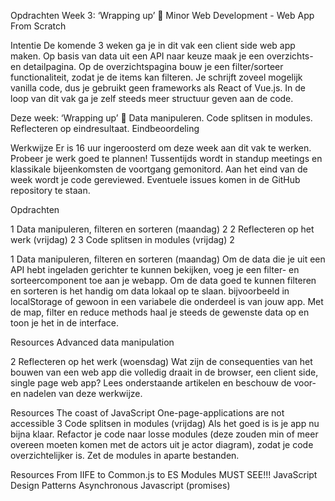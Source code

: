 Opdrachten Week 3: ‘Wrapping up’ 🎁
Minor Web Development - Web App From Scratch

Intentie
De komende 3 weken ga je in dit vak een client side web app maken. Op basis van data uit een API naar keuze maak je een overzichts- en detailpagina. Op de overzichtspagina bouw je een filter/sorteer functionaliteit, zodat je de items kan filteren. Je schrijft zoveel mogelijk vanilla code, dus je gebruikt geen frameworks als React of Vue.js. In de loop van dit vak ga je zelf steeds meer structuur geven aan de code.

Deze week: ‘Wrapping up’ 🎁
Data manipuleren. Code splitsen in modules. Reflecteren op eindresultaat. Eindbeoordeling

Werkwijze
Er is 16 uur ingeroosterd om deze week aan dit vak te werken. Probeer je werk goed te plannen! Tussentijds wordt in standup meetings en klassikale bijeenkomsten de voortgang gemonitord. Aan het eind van de week wordt je code gereviewed. Eventuele issues komen in de GitHub repository te staan.

Opdrachten

1 Data manipuleren, filteren en sorteren (maandag) 2
2 Reflecteren op het werk (vrijdag) 2
3 Code splitsen in modules (vrijdag) 2

1 Data manipuleren, filteren en sorteren (maandag)
Om de data die je uit een API hebt ingeladen gerichter te kunnen bekijken, voeg je een filter- en sorteercomponent toe aan je webapp. Om de data goed te kunnen filteren en sorteren is het handig om data lokaal op te slaan. bijvoorbeeld in localStorage of gewoon in een variabele die onderdeel is van jouw app. Met de map, filter en reduce methods haal je steeds de gewenste data op en toon je het in de interface.

Resources
Advanced data manipulation

2 Reflecteren op het werk (woensdag)
Wat zijn de consequenties van het bouwen van een web app die volledig draait in de browser, een client side, single page web app? Lees onderstaande artikelen en beschouw de voor- en nadelen van deze werkwijze.

Resources
The coast of JavaScript
One-page-applications are not accessible
3 Code splitsen in modules (vrijdag)
Als het goed is is je app nu bijna klaar. Refactor je code naar losse modules (deze zouden min of meer overeen moeten komen met de actors uit je actor diagram), zodat je code overzichtelijker is. Zet de modules in aparte bestanden.

Resources
From IIFE to Common.js to ES Modules MUST SEE!!!
JavaScript Design Patterns
Asynchronous Javascript (promises)
